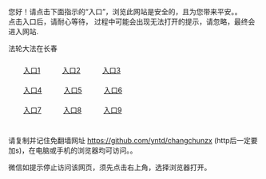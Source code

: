您好！请点击下面指示的“入口”，浏览此网站是安全的，且为您带来平安。。 <br/>
点击入口后，请耐心等待， 过程中可能会出现无法打开的提示，请忽略，最终会进入网站. </br>

法轮大法在长春<br/>
<div style="padding:10px"><a style="margin:20px" target="_blank" href="https://d1eli1ggoax9bo.cloudfront.net/2Qpsp?glybktk" id="ccLink1" rel="nofollow">入口1</a> <a target="_blank" style="margin:20px" href="https://d34kkwcctfdw8z.cloudfront.net/2Qpsp?jywjtlf" id="ccLink2" rel="nofollow">入口2</a> <a style="margin:20px" target="_blank" href="https://d5ph7yqdfg42c.cloudfront.net/2Qpsp?wqbxqol" id="ccLink3" rel="nofollow">入口3</a></div>

<div style="padding:10px" ><a style="margin:20px" target="_blank" href="https://d1eli1ggoax9bo.cloudfront.net/2Qpsp?glybktk" id="ccLink4" rel="nofollow">入口4</a> <a style="margin:20px" href="https://d34kkwcctfdw8z.cloudfront.net/2Qpsp?jywjtlf" target="_blank" id="ccLink5" rel="nofollow">入口5</a> <a style="margin:20px" href="https://d5ph7yqdfg42c.cloudfront.net/2Qpsp?wqbxqol" target="_blank" id="ccLink6" rel="nofollow">入口6</a></div>

<div style="padding:10px"><a style="margin:20px" target="_blank" href="https://d1eli1ggoax9bo.cloudfront.net/2Qpsp?glybktk" id="ccLink7" rel="nofollow">入口7</a> <a style="margin:20px" href="https://d34kkwcctfdw8z.cloudfront.net/2Qpsp?jywjtlf" target="_blank" id="ccLink8" rel="nofollow">入口8</a> <a style="margin:20px" target="_blank" href="https://d5ph7yqdfg42c.cloudfront.net/2Qpsp?wqbxqol" id="ccLink9" rel="nofollow">入口9</a></div>

<br/>



请复制并记住免翻墙网址 https://github.com/yntd/changchunzx (http后一定要加s)，在电脑或手机的浏览器均可访问。。<br/>

微信如提示停止访问该网页，须先点击右上角，选择浏览器打开。

